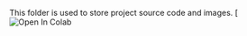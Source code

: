 This folder is used to store project source code and images.
[![Open In Colab](hhttps://colab.research.google.com/drive/1-wZKfy3mi7-rzGe_9gPhKJKcOGEIfkVA?usp=sharing)
